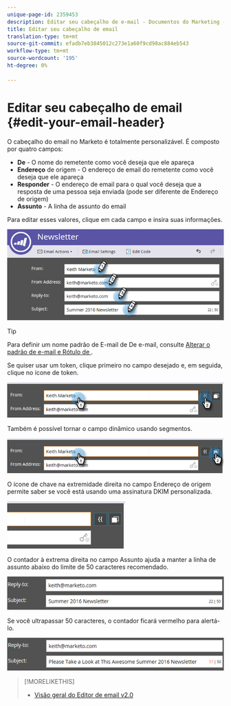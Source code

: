 ```yaml
---
unique-page-id: 2359453
description: Editar seu cabeçalho de e-mail - Documentos do Marketing - Documentação do produto
title: Editar seu cabeçalho de email
translation-type: tm+mt
source-git-commit: efadb7eb3845012c273e1a60f9cd98ac884eb543
workflow-type: tm+mt
source-wordcount: '195'
ht-degree: 0%

---
```



# Editar seu cabeçalho de email {#edit-your-email-header}

O cabeçalho do email no Marketo é totalmente personalizável. É composto por quatro campos:

* **De** - O nome do remetente como você deseja que ele apareça
* **Endereço**  de origem - O endereço de email do remetente como você deseja que ele apareça
* **Responder** - O endereço de email para o qual você deseja que a resposta de uma pessoa seja enviada (pode ser diferente de Endereço de origem)
* **Assunto**  - A linha de assunto do email

Para editar esses valores, clique em cada campo e insira suas informações.

![](assets/one-3.png)

>[!TIP]
>
>Para definir um nome padrão de E-mail de De e-mail, consulte [Alterar o padrão de e-mail e Rótulo de ](/help/marketo/product-docs/administration/email-setup/change-the-default-from-email-and-from-label.md).

Se quiser usar um token, clique primeiro no campo desejado e, em seguida, clique no ícone de token.

![](assets/two-3.png)

Também é possível tornar o campo dinâmico usando segmentos.

![](assets/three-2.png)

O ícone de chave na extremidade direita no campo Endereço de origem permite saber se você está usando uma assinatura DKIM personalizada.

![](assets/four-2.png)

O contador à extrema direita no campo Assunto ajuda a manter a linha de assunto abaixo do limite de 50 caracteres recomendado.

![](assets/five-1.png)

Se você ultrapassar 50 caracteres, o contador ficará vermelho para alertá-lo.

![](assets/six-1.png)

>[!MORELIKETHIS]
>
>* [Visão geral do Editor de email v2.0](/help/marketo/product-docs/email-marketing/general/email-editor-2/email-editor-v2-0-overview.md)

